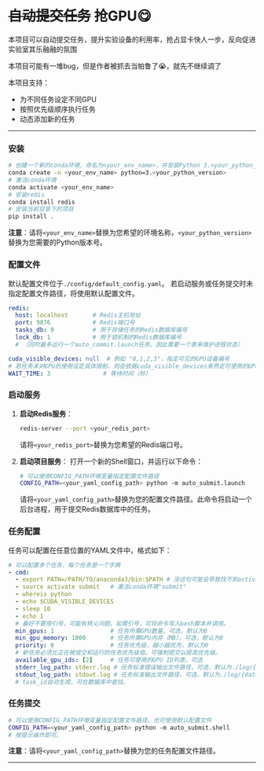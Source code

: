 # <del>自动提交任务</del> 抢GPU😋
本项目可以自动提交任务，提升实验设备的利用率，抢占显卡快人一步，反向促进实验室其乐融融的氛围

本项目可能有一堆bug，但是作者被抓去当帕鲁了😭，就先不继续调了

本项目支持：
 - 为不同任务设定不同GPU
 - 按照优先级顺序执行任务
 - 动态添加新的任务
---

### 安装

```bash
# 创建一个新的conda环境，命名为<your_env_name>，并安装Python 3.<your_python_version>
conda create -n <your_env_name> python=3.<your_python_version>
# 激活conda环境
conda activate <your_env_name>
# 安装redis
conda install redis
# 安装当前目录下的项目
pip install .
```

**注意**：请将`<your_env_name>`替换为您希望的环境名称，`<your_python_version>`替换为您需要的Python版本号。

### 配置文件

默认配置文件位于`./config/default_config.yaml`。
若启动服务或任务提交时未指定配置文件路径，将使用默认配置文件。

```yaml
redis:
  host: localhost       # Redis主机地址
  port: 9876            # Redis端口号
  tasks_db: 0           # 用于存储任务的Redis数据库编号
  lock_db: 1            # 用于锁机制的Redis数据库编号
  # （同时最多运行一个auto_commit.launch任务，因此需要一个表来维护进程状态）

cuda_visible_devices: null  # 例如 "0,1,2,3"，指定可见的GPU设备编号
# 若任务未对GPU的使用设定具体限制，则会依据cuda_visible_devices来界定可使用的GPU范围
WAIT_TIME: 3               # 等待时间（秒）
```

### 启动服务

1. **启动Redis服务**：
   ```bash
   redis-server --port <your_redis_port>
   ```
   请将`<your_redis_port>`替换为您希望的Redis端口号。

2. **启动项目服务**：
   打开一个新的Shell窗口，并运行以下命令：
   ```bash
   # 可以使用CONFIG_PATH环境变量指定配置文件路径
   CONFIG_PATH=<your_yaml_config_path> python -m auto_submit.launch
   ```
   请将`<your_yaml_config_path>`替换为您的配置文件路径。此命令将启动一个后台进程，用于提交Redis数据库中的任务。

### 任务配置

任务可以配置在任意位置的YAML文件中，格式如下：

```yaml
# 可以配置多个任务，每个任务是一个字典
- cmd:
  - export PATH=/PATH/TO/anaconda3/bin:$PATH # 没这句可能会导致找不到activate
  - source activate submit   # 激活conda环境"submit"
  - whereis python
  - echo $CUDA_VISIBLE_DEVICES
  - sleep 10
  - echo 1
  # 最好不要用引号，可能有转义问题。如需引号，可将命令写入bash脚本并调用。
  min_gpus: 1                # 任务所需GPU数量，可选，默认为0
  min_gpu_memory: 1000       # 任务所需GPU内存（MB），可选，默认为0
  priority: 0                # 任务优先级，越小越优先，默认为0
  # 新任务必须比正在被提交和运行的任务优先级低。可强制提交以提高优先级。
  available_gpu_ids: [2]     # 任务可使用的GPU ID列表，可选
  stderr_log_path: stderr.log # 任务标准错误输出文件路径，可选，默认为./log/{datetime}_{task_id}.stderr
  stdout_log_path: stdout.log # 任务标准输出文件路径，可选，默认为./log/{datetime}_{task_id}.stdout
  # task_id自动生成，可在数据库中查找。
```

### 任务提交

```bash
# 可以使用CONFIG_PATH环境变量指定配置文件路径，也可使用默认配置文件
CONFIG_PATH=<your_yaml_config_path> python -m auto_submit.shell
# 按提示操作即可。
```

**注意**：请将`<your_yaml_config_path>`替换为您的任务配置文件路径。

---
